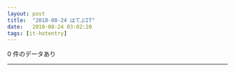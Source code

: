 ```yaml
---
layout: post
title:  "2018-08-24 はてぶIT"
date:   2018-08-24 03:02:20
tags: [it-hotentry]
---
```

0 件のデータあり

<hr>
